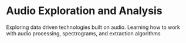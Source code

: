 # Audio Exploration and Analysis
Exploring data driven technologies built on audio. Learning how to work with audio processing, spectrograms, and extraction algorithms